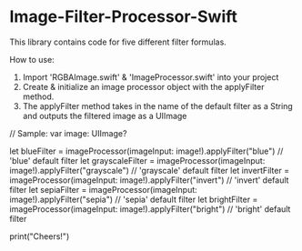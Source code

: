 # Image-Filter-Processor-Swift

This library contains code for five different filter formulas.

How to use:
1) Import 'RGBAImage.swift' & 'ImageProcessor.swift' into your project
2) Create & initialize an image processor object with the applyFilter method.
3) The applyFilter method takes in the name of the default filter as a String and outputs the filtered image as a UIImage

// Sample:
var image: UIImage?

let blueFilter = imageProcessor(imageInput: image!).applyFilter("blue")                 // 'blue' default filter
let grayscaleFilter = imageProcessor(imageInput: image!).applyFilter("grayscale")       // 'grayscale' default filter
let invertFilter = imageProcessor(imageInput: image!).applyFilter("invert")             // 'invert' default filter
let sepiaFilter = imageProcessor(imageInput: image!).applyFilter("sepia")               // 'sepia' default filter
let brightFilter = imageProcessor(imageInput: image!).applyFilter("bright")             // 'bright' default filter


print("Cheers!")
